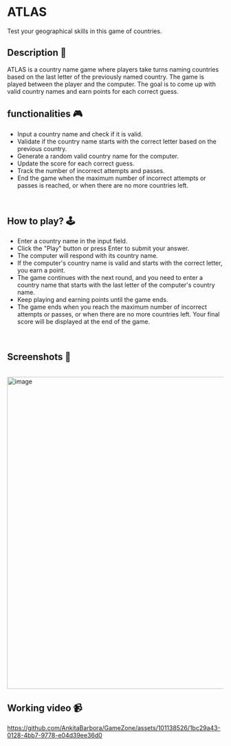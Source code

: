 # **ATLAS** 
Test your geographical skills in this game of countries.
<br>

## **Description 📃**
ATLAS is a country name game where players take turns naming countries based on the last letter of the previously named country. The game is played between the player and the computer. The goal is to come up with valid country names and earn points for each correct guess.

## **functionalities 🎮**
- Input a country name and check if it is valid.
- Validate if the country name starts with the correct letter based on the previous country.
- Generate a random valid country name for the computer.
- Update the score for each correct guess.
- Track the number of incorrect attempts and passes.
- End the game when the maximum number of incorrect attempts or passes is reached, or when there are no more countries left. 
<br>

## **How to play? 🕹️**
- Enter a country name in the input field.
- Click the "Play" button or press Enter to submit your answer.
- The computer will respond with its country name.
- If the computer's country name is valid and starts with the correct letter, you earn a point.
- The game continues with the next round, and you need to enter a country name that starts with the last letter of the computer's country name.
- Keep playing and earning points until the game ends.
- The game ends when you reach the maximum number of incorrect attempts or passes, or when there are no more countries left.
Your final score will be displayed at the end of the game. 

<br>

## **Screenshots 📸**

<br>
<img width="724" alt="image" src="https://github.com/AnkitaBarbora/GameZone/assets/101138526/b2e40618-c77c-4131-bc82-60315b48d4fb">

<br>

## **Working video 📹**


https://github.com/AnkitaBarbora/GameZone/assets/101138526/1bc29a43-0128-4bb7-9778-e04d39ee36d0






